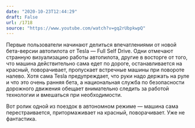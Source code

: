 ```yaml
---
date: "2020-10-23T12:44:29"
draft: False
url: /1718
source: "https://www.youtube.com/watch?v=gq2rUbpkwpQ"
---
```


Первые пользователи начинают делиться впечатлениями от новой бета-версии автопилота от Tesla — Full Self Drive. Одни отмечают странную визуализацию работы автопилота, другие в восторге от того, что машина действительно сама едет по дороге, останавливается на красный, поворачивает, пропускает встречные машины при повороте налево. Хотя сама Tesla предупреждает, что руки надо держать на руле и что это очень ранняя бета, а национальная служба по безопасности дорожного движения обещает внимательно следить за работой технологии и вмешаться при необходимости.

Вот ролик одной из поездок в автономном режиме — машина сама перестраивается, притормаживает на красный, поворачивает. Уже не фантастика.
